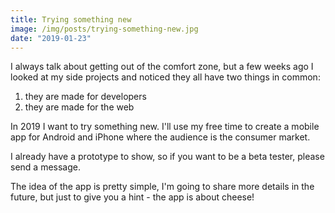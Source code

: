 ```yaml
---
title: Trying something new
image: /img/posts/trying-something-new.jpg
date: "2019-01-23"
---
```


I always talk about getting out of the comfort zone, but a few weeks ago I looked at my side projects and noticed they all have two things in common:

1. they are made for developers
2. they are made for the web

In 2019 I want to try something new. I'll use my free time to create a mobile app for Android and iPhone where the audience is the consumer market.

I already have a prototype to show, so if you want to be a beta tester, please send a message.

The idea of the app is pretty simple, I'm going to share more details in the future, but just to give you a hint - the app is about cheese!
